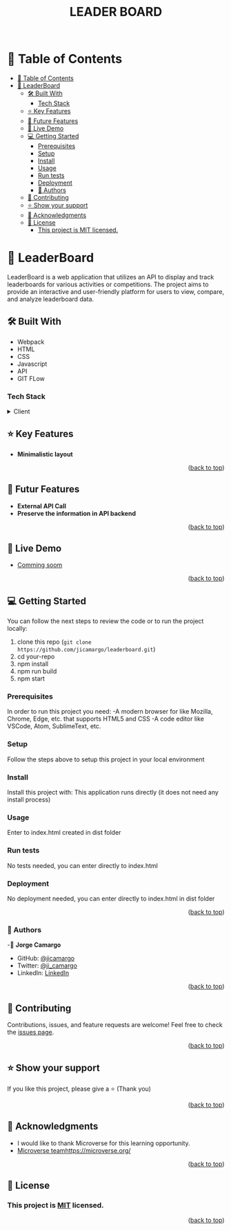 <a name="readme-top"></a>
  
<div align="center">
  <br/>

  <h1><b>LEADER BOARD</b></h1>

  <br/>
</div>

<!-- TABLE OF CONTENTS -->
# 📗 Table of Contents

- [📗 Table of Contents](#-table-of-contents)
- [📖 LeaderBoard ](#-to-do-list-app-)
  - [🛠 Built With ](#-built-with-)
    - [Tech Stack ](#tech-stack-)
  - [⭐️ Key Features ](#️-key-features-)
  - [🔭 Future Features ](#️-future-features-)
  - [🚀 Live Demo](#live-demo)
  - [💻 Getting Started ](#-getting-started-)
    - [Prerequisites](#prerequisites)
    - [Setup](#setup)
    - [Install](#install)
    - [Usage](#usage)
    - [Run tests](#run-tests)
    - [Deployment](#deployment)
    - [👥 Authors ](#-authors-)
  - [🤝 Contributing ](#-contributing-)
  - [⭐️ Show your support ](#️-show-your-support-)
  - [🙏 Acknowledgments ](#-acknowledgments-)
  - [📝 License ](#-license-)
    - [This project is MIT licensed.](#this-project-is-mit-licensed)


<!-- PROJECT DESCRIPTION -->

# 📖 LeaderBoard <a name="about-project"></a>

LeaderBoard is a web application that utilizes an API to display and track leaderboards for various activities or competitions. The project aims to provide an interactive and user-friendly platform for users to view, compare, and analyze leaderboard data. 

## 🛠 Built With <a name="built-with"></a>
- Webpack
- HTML
- CSS
- Javascript
- API
- GIT FLow

### Tech Stack <a name="tech-stack"></a>

<details>
  <summary>Client</summary>
  <ul>
    <li>HTML</li>
    <li>JAVASCRIPT</li>
    <li>CSS</li>
    <li>WEBPACK</li>
  </ul>
</details>

## ⭐️ Key Features <a name="key-features"></a> 

- **Minimalistic layout**

<p align="right">(<a href="#readme-top">back to top</a>)</p>

## 🔭 Futur Features <a name="future-features"></a> 

- **External API Call**
- **Preserve the information in API backend**

<p align="right">(<a href="#readme-top">back to top</a>)</p>

<!-- DEMO LINK -->
## 🚀 Live Demo <a name="live-demo"></a>

- [Comming soom]()

<p align="right">(<a href="#readme-top">back to top</a>)</p>


<!-- GETTING STARTED -->
## 💻 Getting Started <a name="getting-started"></a>

You can follow the next steps to review the code or to run the project locally:

1. clone this repo (`git clone https://github.com/jicamargo/leaderboard.git`)
2. cd your-repo
3. npm install
4. npm run build
5. npm start

### Prerequisites
  In order to run this project you need:
  -A modern browser for like Mozilla, Chrome, Edge, etc. that supports HTML5 and CSS
  -A code editor like VSCode, Atom, SublimeText, etc.

### Setup
  Follow the steps above to setup this project in your local environment

### Install
  Install this project with:
  This application runs directly (it does not need any install process)

### Usage
  Enter to index.html created in dist folder

### Run tests
  No tests needed, you can enter directly to index.html

### Deployment
  No deployment needed, you can enter directly to index.html in dist folder

<p align="right">(<a href="#readme-top">back to top</a>)</p>

<!-- AUTHORS -->
### 👥 Authors <a name="authors"></a>

-👤 **Jorge Camargo**

- GitHub: [@jicamargo](https://github.com/jicamargo)
- Twitter: [@ji_camargo](https://twitter.com/ji_camargo)
- LinkedIn: [LinkedIn](https://linkedin.com/in/jorgecamargog)
<p align="right">(<a href="#readme-top">back to top</a>)</p>


<!-- CONTRIBUTING -->
## 🤝 Contributing <a name="contributing"></a>

Contributions, issues, and feature requests are welcome!
Feel free to check the [issues page](../../issues/).
  <p align="right">(<a href="#readme-top">back to top</a>)</p>

<!-- SUPPORT -->
## ⭐️ Show your support <a name="support"></a>

If you like this project, please give a ⭐️ (Thank you)
<p align="right">(<a href="#readme-top">back to top</a>)</p>
<!-- ACKNOWLEDGEMENTS -->

## 🙏 Acknowledgments <a name="acknowledgements"></a>

- I would like to thank Microverse for this learning opportunity.
- [Microverse team]()https://microverse.org/
  
<p align="right">(<a href="#readme-top">back to top</a>)</p>

## 📝 License <a name="license"></a>

### This project is [MIT](./LICENSE) licensed.
  

<p align="right">(<a href="#readme-top">back to top</a>)</p>
